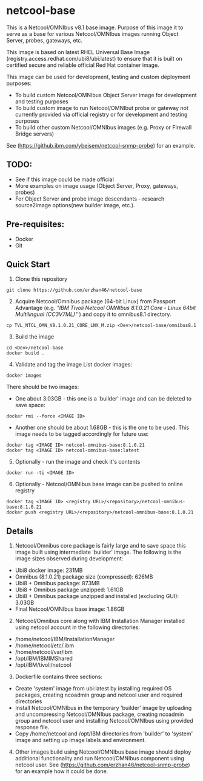 netcool-base
=========================

This is a Netcool/OMNIbus v8.1 base image.
Purpose of this image it to serve as a base for various Netcool/OMNIbus images running Object Server, probes, gateways, etc.

This image is based on latest RHEL Universal Base Image (registry.access.redhat.com/ubi8/ubi:latest) to ensure that it is built on certified secure and reliable official Red Hat container image.

This image can be used for development, testing and custom deployment purposes:
- To build custom Netcool/OMNIbus Object Server image for development and testing purposes
- To build custom image to run Netcool/OMNIbut probe or gateway not currently provided via official registry or for development and testing purposes
- To build other custom Netcool/OMNIbus images (e.g. Proxy or Firewall Bridge servers)

See (https://github.ibm.com/ybeisem/netcool-snmp-probe) for an example.

TODO:
-------------------------
- See if this image could be made official
- More examples on image usage (Object Server, Proxy, gateways, probes)
- For Object Server and probe image descendants - research source2image options(new builder image, etc.).

Pre-requisites:
-------------------------
- Docker
- Git

Quick Start
-------------------------

1. Clone this repository 
```
git clone https://github.com/erzhan46/netcool-base
```

2. Acquire Netcool/Omnibus package (64-bit Linux) from Passport Advantage (e.g. _"IBM Tivoli Netcool OMNIbus 8.1.0.21 Core - Linux 64bit Multilingual (CC3V7ML)"_ ) and copy it to omnibus8.1 directory.
```
cp TVL_NTCL_OMN_V8.1.0.21_CORE_LNX_M.zip <Dev>/netcool-base/omnibus8.1
```

3. Build the image
```
cd <Dev>/netcool-base
docker build .
```

4. Validate and tag the image
List docker images:
```
docker images
```
There should be two images:
- One about 3.03GB - this one is a 'builder' image and can be deleted to save space:
```
docker rmi --force <IMAGE ID>
```
- Another one should be about 1.68GB - this is the one to be used. This image needs to be tagged accordingly for future use:
```
docker tag <IMAGE ID> netcool-omnibus-base:8.1.0.21
docker tag <IMAGE ID> netcool-omnibus-base:latest
```

5. Optionally - run the image and check it's contents
```
docker run -ti <IMAGE ID>
```

6. Optionally - Netcool/OMNIbus base image can be pushed to online registry
```
docker tag <IMAGE ID> <registry URL>/<repository>/netcool-omnibus-base:8.1.0.21
docker push <registry URL>/<repository>/netcool-omnibus-base:8.1.0.21
```

Details
-------------------------
1. Netcool/Omnibus core package is fairly large and to save space this image built using intermediate 'builder' image.
The following is the image sizes observed during development:
- Ubi8 docker image:                                                231MB
- Omnibus (8.1.0.21) package size (compressed):                     626MB
- Ubi8 + Omnibus package:                                           873MB
- Ubi8 + Omnibus package unzipped:                                 1.61GB
- Ubi8 + Omnibus package unzipped and installed (excluding GUI):   3.03GB
- Final Netcool/OMNIbus base image:                                1.86GB

2. Netcool/Omnibus core along with IBM Installation Manager installed using netcool account in the following directories:
- /home/netcool/IBM/InstallationManager 
- /home/netcool/etc/.ibm
- /home/netcool/var/ibm
- /opt/IBM/IBMIMShared
- /opt/IBM/tivoli/netcool

3. Dockerfile contains three sections:
- Create 'system' image from ubi:latest by installing required OS packages, creating ncoadmin group and netcool user and required directories
- Install Netcool/OMNIbus in the temporary 'builder' image by uploading and uncompressing Netcool/OMNIbus package, creating ncoadmin group and netcool user and installing Netcool/OMNIbus using provided response file.
- Copy /home/netcool and /opt/IBM directories from 'builder' to 'system' image and setting up image labels and environment.

4. Other images build using Netcool/OMNIbus base image should deploy additional functionality and run Netcool/OMNIbus component using netcool user. See (https://github.com/erzhan46/netcool-snmp-probe) for an example how it could be done.
